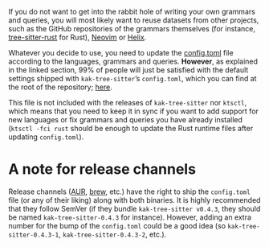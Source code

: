 If you do not want to get into the rabbit hole of writing your own grammars and queries, you will most likely want to
reuse datasets from other projects, such as the GitHub repositories of the grammars themselves (for instance,
[tree-sitter-rust] for Rust), [Neovim] or [Helix].

Whatever you decide to use, you need to update the [config.toml](Configuration) file according to the languages,
grammars and queries. **However**, as explained in the linked section, 99% of people will just be satisfied with the
default settings shipped with `kak-tree-sitter`’s `config.toml`, which you can find at the root of the repository;
[here](https://github.com/hadronized/kak-tree-sitter/blob/master/config.toml).

This file is not included with the releases of `kak-tree-sitter` nor `ktsctl`, which means that you need to keep it in
sync if you want to add support for new languages or fix grammars and queries you have already installed
(`ktsctl -fci rust` should be enough to update the Rust runtime files after updating `config.toml`).

# A note for release channels

Release channels ([AUR], [brew], etc.) have the right to ship the `config.toml` file (or any of their liking) along with
both binaries. It is highly recommended that they follow SemVer (if they bundle `kak-tree-sitter v0.4.3`, they should be
named `kak-tree-sitter-0.4.3` for instance). However, adding an extra number for the bump of the `config.toml` could be
a good idea (so `kak-tree-sitter-0.4.3-1`, `kak-tree-sitter-0.4.3-2`, etc.).

[tree-sitter-rust]: https://github.com/tree-sitter/tree-sitter-rust/tree/master/queries
[Neovim]: https://github.com/nvim-treesitter/nvim-treesitter/tree/master/queries
[Helix]: https://github.com/helix-editor/helix/tree/master/runtime/queries
[AUR]: https://aur.archlinux.org
[brew]: https://brew.sh
